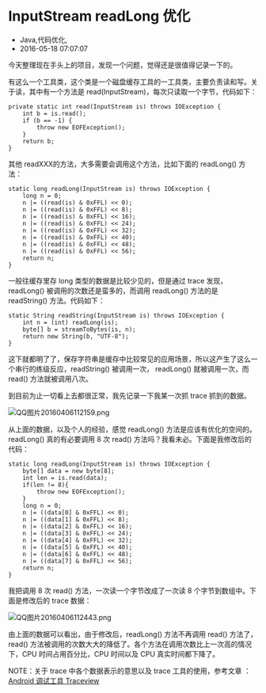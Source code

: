 # InputStream readLong 优化
- Java,代码优化,
- 2016-05-18 07:07:07

今天整理现在手头上的项目，发现一个问题，觉得还是很值得记录一下的。

有这么一个工具类，这个类是一个磁盘缓存工具的一工具类，主要负责读和写。关于读，其中有一个方法是 read(InputStream)，每次只读取一个字节，代码如下：

    private static int read(InputStream is) throws IOException {
        int b = is.read();
        if (b == -1) {
            throw new EOFException();
        }
        return b;
    }

其他 readXXX的方法，大多需要会调用这个方法，比如下面的 readLong() 方法：

    static long readLong(InputStream is) throws IOException {
        long n = 0;
        n |= ((read(is) & 0xFFL) << 0);
        n |= ((read(is) & 0xFFL) << 8);
        n |= ((read(is) & 0xFFL) << 16);
        n |= ((read(is) & 0xFFL) << 24);
        n |= ((read(is) & 0xFFL) << 32);
        n |= ((read(is) & 0xFFL) << 40);
        n |= ((read(is) & 0xFFL) << 48);
        n |= ((read(is) & 0xFFL) << 56);
        return n;
    }

一般往缓存里存 long 类型的数据是比较少见的，但是通过 trace 发现，readLong() 被调用的次数还是蛮多的，而调用 readLong() 方法的是 readString() 方法。代码如下：

    static String readString(InputStream is) throws IOException {
        int n = (int) readLong(is);
        byte[] b = streamToBytes(is, n);
        return new String(b, "UTF-8");
    }

这下就都明了了，保存字符串是缓存中比较常见的应用场景，所以这产生了这么一个串行的练级反应，readString() 被调用一次， readLong() 就被调用一次，而 read() 方法就被调用八次。

到目前为止一切看上去都很正常，我先记录一下我某一次抓 trace 抓到的数据。

![QQ图片20160406112159.png][1]

从上面的数据，以及个人的经验，感觉 readLong() 方法是应该有优化的空间的。readLong() 真的有必要调用 8 次 read() 方法吗？我看未必。下面是我修改后的代码：

    static long readLong(InputStream is) throws IOException {
        byte[] data = new byte[8];
        int len = is.read(data);
        if(len != 8){
            throw new EOFException();
        }
        long n = 0;
        n |= ((data[0] & 0xFFL) << 0);
        n |= ((data[1] & 0xFFL) << 8);
        n |= ((data[2] & 0xFFL) << 16);
        n |= ((data[3] & 0xFFL) << 24);
        n |= ((data[4] & 0xFFL) << 32);
        n |= ((data[5] & 0xFFL) << 40);
        n |= ((data[6] & 0xFFL) << 48);
        n |= ((data[7] & 0xFFL) << 56);
        return n;
    }

我把调用 8 次 read() 方法，一次读一个字节改成了一次读 8 个字节到数组中。下面是修改后的 trace 数据：

![QQ图片20160406112443.png][2]

由上面的数据可以看出，由于修改后，readLong() 方法不再调用 read() 方法了，read() 方法被调用的次数大大的降低了。各个方法在调用次数比上一次高的情况下，CPU 时间占用百分比，CPU 时间以及 CPU 真实时间都下降了。

NOTE：关于 trace 中各个数据表示的意思以及 trace 工具的使用，参考文章 ：[Android 调试工具 Traceview](http://www.binkery.com/archives/480.html)

  [1]: http://www.binkery.com/usr/uploads/2016/04/453298184.png
  [2]: http://www.binkery.com/usr/uploads/2016/04/4102350695.png
